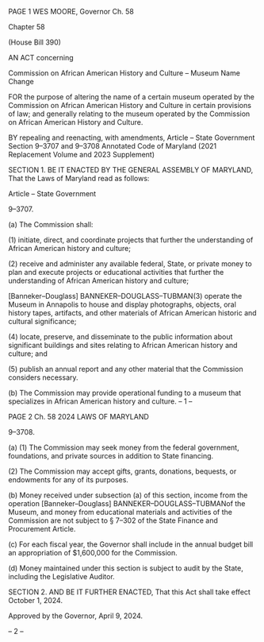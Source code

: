 PAGE 1
WES MOORE, Governor Ch. 58

Chapter 58

(House Bill 390)

AN ACT concerning

Commission on African American History and Culture – Museum Name Change

FOR the purpose of altering the name of a certain museum operated by the Commission on
African American History and Culture in certain provisions of law; and generally
relating to the museum operated by the Commission on African American History
and Culture.

BY repealing and reenacting, with amendments,
Article – State Government
Section 9–3707 and 9–3708
Annotated Code of Maryland
(2021 Replacement Volume and 2023 Supplement)

SECTION 1. BE IT ENACTED BY THE GENERAL ASSEMBLY OF MARYLAND,
That the Laws of Maryland read as follows:

Article – State Government

9–3707.

(a) The Commission shall:

(1) initiate, direct, and coordinate projects that further the understanding
of African American history and culture;

(2) receive and administer any available federal, State, or private money
to plan and execute projects or educational activities that further the understanding of
African American history and culture;

[Banneker–Douglass] BANNEKER–DOUGLASS–TUBMAN(3) operate the
Museum in Annapolis to house and display photographs, objects, oral history tapes,
artifacts, and other materials of African American historic and cultural significance;

(4) locate, preserve, and disseminate to the public information about
significant buildings and sites relating to African American history and culture; and

(5) publish an annual report and any other material that the Commission
considers necessary.

(b) The Commission may provide operational funding to a museum that
specializes in African American history and culture.
– 1 –

PAGE 2
Ch. 58 2024 LAWS OF MARYLAND

9–3708.

(a) (1) The Commission may seek money from the federal government,
foundations, and private sources in addition to State financing.

(2) The Commission may accept gifts, grants, donations, bequests, or
endowments for any of its purposes.

(b) Money received under subsection (a) of this section, income from the operation
[Banneker–Douglass] BANNEKER–DOUGLASS–TUBMANof the Museum, and money
from educational materials and activities of the Commission are not subject to § 7–302 of
the State Finance and Procurement Article.

(c) For each fiscal year, the Governor shall include in the annual budget bill an
appropriation of $1,600,000 for the Commission.

(d) Money maintained under this section is subject to audit by the State, including
the Legislative Auditor.

SECTION 2. AND BE IT FURTHER ENACTED, That this Act shall take effect
October 1, 2024.

Approved by the Governor, April 9, 2024.

– 2 –